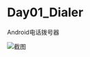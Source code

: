 # Day01_Dialer
Android电话拨号器

![截图](https://github.com/BruceAnda/Day01_Dialer/blob/master/screenshot/Screenshot_2015-10-05-18-58-51.png)
